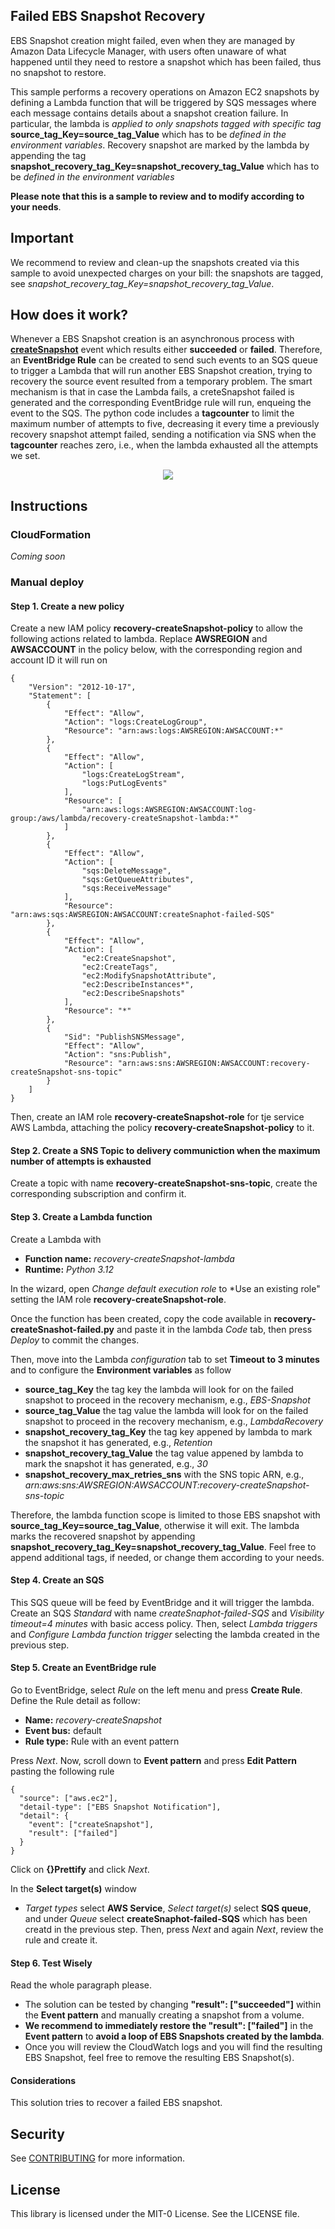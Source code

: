 ## Failed EBS Snapshot Recovery
EBS Snapshot creation might failed, even when they are managed by Amazon Data Lifecycle Manager, with users often unaware of what happened until they need to restore a snapshot which has been failed, thus no snapshot to restore.

This sample performs a recovery operations on Amazon EC2 snapshots by defining a Lambda function that will be triggered by SQS messages where each message contains details about a snapshot creation failure.
In particular, the lambda is *applied to only snapshots tagged with specific tag* **source_tag_Key=source_tag_Value** which has to be *defined in the environment variables*. Recovery snapshot are marked by the lambda by appending the tag  **snapshot_recovery_tag_Key=snapshot_recovery_tag_Value** which has to be *defined in the environment variables*

**Please note that this is a sample to review and to modify according to your needs**.

## Important
We recommend to review and clean-up the snapshots created via this sample to avoid unexpected charges on your bill: the snapshots are tagged, see  *snapshot_recovery_tag_Key=snapshot_recovery_tag_Value*.

## How does it work?
Whenever a EBS Snapshot creation is an asynchronous process with [**createSnapshot**](https://docs.aws.amazon.com/ebs/latest/userguide/ebs-cloud-watch-events.html#create-snapshot-complete) event which results either **succeeded** or **failed**. Therefore, an **EventBridge Rule** can be created to send such events to an SQS queue to trigger a Lambda that will run another EBS Snapshot creation, trying to recovery the source event resulted from a temporary problem. The smart mechanism is that in case the Lambda fails, a creteSnapshot failed is generated and the corresponding EventBridge rule will run, enqueing the event to the SQS. The python code includes a **tagcounter** to limit the maximum number of attempts to five, decreasing it every time a previously recovery snapshot attempt failed, sending a notification via SNS when the **tagcounter** reaches zero, i.e., when the lambda exhausted all the attempts we set.

<p align="center">
  <img src="img/recovery-createSnashot-failed.png">
</p>

## Instructions

### CloudFormation
*Coming soon*

### Manual deploy

#### Step 1. Create a new policy
Create a new IAM policy **recovery-createSnapshot-policy** to allow the following actions related to lambda.
Replace **AWSREGION** and **AWSACCOUNT** in the policy below, with the corresponding region and account ID it will run on

```
{
    "Version": "2012-10-17",
    "Statement": [
        {
            "Effect": "Allow",
            "Action": "logs:CreateLogGroup",
            "Resource": "arn:aws:logs:AWSREGION:AWSACCOUNT:*"
        },
        {
            "Effect": "Allow",
            "Action": [
                "logs:CreateLogStream",
                "logs:PutLogEvents"
            ],
            "Resource": [
                "arn:aws:logs:AWSREGION:AWSACCOUNT:log-group:/aws/lambda/recovery-createSnapshot-lambda:*"
            ]
        },
        {
            "Effect": "Allow",
            "Action": [
                "sqs:DeleteMessage",
                "sqs:GetQueueAttributes",
                "sqs:ReceiveMessage"
            ],
            "Resource": "arn:aws:sqs:AWSREGION:AWSACCOUNT:createSnaphot-failed-SQS"
        },
        {
            "Effect": "Allow",
            "Action": [
                "ec2:CreateSnapshot",
                "ec2:CreateTags",
                "ec2:ModifySnapshotAttribute",
                "ec2:DescribeInstances*",
                "ec2:DescribeSnapshots"
            ],
            "Resource": "*"
        },
        {
            "Sid": "PublishSNSMessage",
            "Effect": "Allow",
            "Action": "sns:Publish",
            "Resource": "arn:aws:sns:AWSREGION:AWSACCOUNT:recovery-createSnapshot-sns-topic"
        }
    ]
}
```

Then, create an IAM role **recovery-createSnapshot-role** for tje service AWS Lambda, attaching the policy **recovery-createSnapshot-policy** to it.

#### Step 2. Create a SNS Topic to delivery communiction when the maximum number of attempts is exhausted
Create a topic with name **recovery-createSnapshot-sns-topic**, create the corresponding subscription and confirm it.

#### Step 3. Create a Lambda function
Create a Lambda with
- **Function name:** *recovery-createSnapshot-lambda*
- **Runtime:** *Python 3.12*

In the wizard, open *Change default execution role* to *Use an existing role" setting the IAM role **recovery-createSnapshot-role**.

Once the function has been created, copy the code available in **recovery-createSnashot-failed.py** and paste it in the lambda *Code* tab, then press *Deploy* to commit the changes.

Then, move into the Lambda *configuration* tab to set **Timeout to 3 minutes** and to configure the **Environment variables** as follow
- **source_tag_Key** the tag key the lambda will look for on the failed snapshot to proceed in the recovery mechanism, e.g., *EBS-Snapshot*
- **source_tag_Value**  the tag value the lambda will look for on the failed snapshot to proceed in the recovery mechanism, e.g., *LambdaRecovery*
- **snapshot_recovery_tag_Key** the tag key appened by lambda to mark the snapshot it has generated, e.g., *Retention*
- **snapshot_recovery_tag_Value** the tag value appened by lambda to mark the snapshot it has generated, e.g., *30*
- **snapshot_recovery_max_retries_sns** with the SNS topic ARN, e.g., *arn:aws:sns:AWSREGION:AWSACCOUNT:recovery-createSnapshot-sns-topic*

Therefore, the lambda function scope is limited to those EBS snapshot with **source_tag_Key=source_tag_Value**, otherwise it will exit.
The lambda marks the recovered snapshot by appending **snapshot_recovery_tag_Key=snapshot_recovery_tag_Value**.
Feel free to append additional tags, if needed, or change them according to your needs.

#### Step 4. Create an SQS 
This SQS queue will be feed by EventBridge and it will trigger the lambda.
Create an SQS *Standard* with name *createSnaphot-failed-SQS* and *Visibility timeout=4 minutes* with basic access policy.
Then, select *Lambda triggers* and *Configure Lambda function trigger* selecting the lambda created in the previous step. 

#### Step 5. Create an EventBridge rule 
Go to EventBridge, select *Rule* on the left menu and press **Create Rule**.
Define the Rule detail as follow:
- **Name:** *recovery-createSnapshot*
- **Event bus:** default
- **Rule type:** Rule with an event pattern
  
Press *Next*. Now, scroll down to **Event pattern** and press **Edit Pattern** pasting the following rule
```
{
  "source": ["aws.ec2"],
  "detail-type": ["EBS Snapshot Notification"],
  "detail": {
    "event": ["createSnapshot"],
    "result": ["failed"]
  }
}
```
Click on **{}Prettify** and click *Next*.

In the **Select target(s)** window 
- *Target types* select **AWS Service**, *Select target(s)* select **SQS queue**, and under *Queue* select **createSnaphot-failed-SQS** which has been creatd in the previous step.
Then, press *Next* and again *Next*, review the rule and create it.

#### Step 6. Test Wisely

Read the whole paragraph please.
- The solution can be tested by changing **"result": ["succeeded"]** within the **Event pattern** and manually creating a snapshot from a volume.
- **We recommend to immediately restore the "result": ["failed"]** in the **Event pattern** to **avoid a loop of EBS Snapshots created by the lambda**.
- Once you will review the CloudWatch logs and you will find the resulting EBS Snapshot, feel free to remove the resulting EBS Snapshot(s).

#### Considerations

This solution tries to recover a failed EBS snapshot.

## Security

See [CONTRIBUTING](CONTRIBUTING.md#security-issue-notifications) for more information.

## License

This library is licensed under the MIT-0 License. See the LICENSE file.

